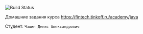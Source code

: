 ![Build Status](https://github.com/Mswork6/java-course-2023/actions/workflows/build.yml/badge.svg)

Домашние задания курса https://fintech.tinkoff.ru/academy/java

Студент: `Чашин Денис Александрович`
